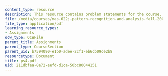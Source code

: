 ```yaml
---
content_type: resource
description: This resource contains problem statements for the course.
file: /media/courses/mas-622j-pattern-recognition-and-analysis-fall-2006/211dbfea8e72eefdd1ca50bc80044151_ps4.pdf
file_type: application/pdf
learning_resource_types:
- Assignments
ocw_type: OCWFile
parent_title: Assignments
parent_type: CourseSection
parent_uid: b7594090-e1b0-adee-2cf1-eb6cb09ce2b8
resourcetype: Document
title: ps4.pdf
uid: 211dbfea-8e72-eefd-d1ca-50bc80044151
---
```

